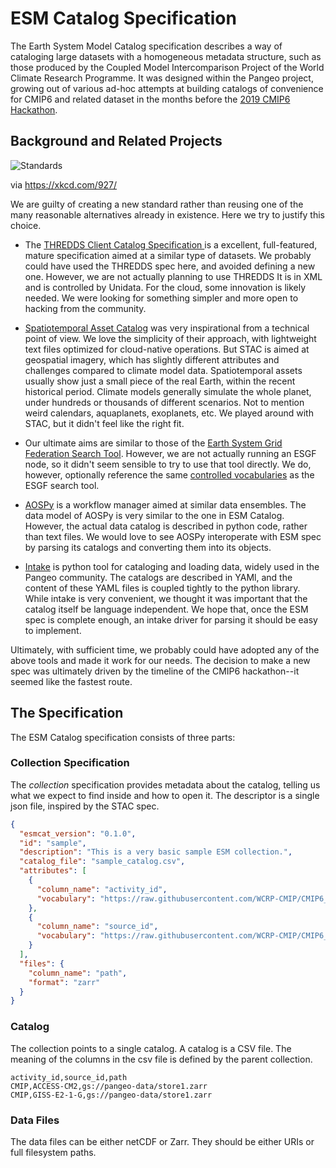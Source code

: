 # ESM Catalog Specification

The Earth System Model Catalog specification describes a way of cataloging large datasets with a homogeneous metadata structure, such as those produced by the Coupled Model Intercomparison Project of the World Climate Research Programme.
It was designed within the Pangeo project, growing out of various ad-hoc attempts at building catalogs of convenience for CMIP6 and related dataset in the months before the [2019 CMIP6 Hackathon](https://cmip6hack.github.io).

## Background and Related Projects

![Standards](https://imgs.xkcd.com/comics/standards.png)

via <https://xkcd.com/927/>

We are guilty of creating a new standard rather than reusing one of the many reasonable alternatives already in existence.
Here we try to justify this choice.

- The [THREDDS Client Catalog Specification
](https://www.unidata.ucar.edu/software/tds/current/catalog/InvCatalogSpec.html)
  is a excellent, full-featured, mature specification aimed at a similar type of datasets.
  We probably could have used the THREDDS spec here, and avoided defining a new one.
  However, we are not actually planning to use THREDDS
  It is in XML and is controlled by Unidata.
  For the cloud, some innovation is likely needed.
  We were looking for something simpler and more open to hacking from the community.

- [Spatiotemporal Asset Catalog](https://github.com/radiantearth/stac-spec/blob/master/README.md) was very inspirational from a technical point of view.
  We love the simplicity of their approach, with lightweight text files optimized for cloud-native operations.
  But STAC is aimed at geospatial imagery, which has slightly different attributes and challenges compared to climate model data.
  Spatiotemporal assets usually show just a small piece of the real Earth, within the recent historical period.
  Climate models generally simulate the whole planet, under hundreds or thousands of different scenarios. Not to mention weird calendars, aquaplanets, exoplanets, etc.
  We played around with STAC, but it didn't feel like the right fit.

- Our ultimate aims are similar to those of the [Earth System Grid Federation Search Tool](https://github.com/ESGF/esg-search).
  However, we are not actually running an ESGF node, so it didn't seem sensible to try to use that tool directly. We do, however, optionally reference the same [controlled vocabularies](https://github.com/WCRP-CMIP/CMIP6_CVs) as the ESGF search tool.  

- [AOSPy](https://aospy.readthedocs.io/en/stable/index.html) is a workflow manager aimed at similar data ensembles.
  The data model of AOSPy is very similar to the one in ESM Catalog.
  However, the actual data catalog is described in python code, rather than text files.
  We would love to see AOSPy interoperate with ESM spec by parsing its catalogs and converting them into its objects.

- [Intake](http://intake.readthedocs.io) is python tool for cataloging and loading data, widely used in the Pangeo community.
  The catalogs are described in YAMl, and the content of these YAML files is coupled tightly to the python library.
  While intake is very convenient, we thought it was important that the catalog itself be language independent.
  We hope that, once the ESM spec is complete enough, an intake driver for parsing it should be easy to implement.


Ultimately, with sufficient time, we probably could have adopted any of the above tools and made it work for our needs.
The decision to make a new spec was ultimately driven by the timeline of the CMIP6 hackathon--it seemed like the fastest route.

## The Specification

The ESM Catalog specification consists of three parts:

### Collection Specification

The _collection_ specification provides metadata about the catalog, telling us what we expect to find inside and how to open it.
The descriptor is a single json file, inspired by the STAC spec.

```json
{
  "esmcat_version": "0.1.0",
  "id": "sample",
  "description": "This is a very basic sample ESM collection.",
  "catalog_file": "sample_catalog.csv",
  "attributes": [
    {
      "column_name": "activity_id",
      "vocabulary": "https://raw.githubusercontent.com/WCRP-CMIP/CMIP6_CVs/master/CMIP6_activity_id.json"
    },
    {
      "column_name": "source_id",
      "vocabulary": "https://raw.githubusercontent.com/WCRP-CMIP/CMIP6_CVs/master/CMIP6_source_id.json"
    }
  ],
  "files": {
    "column_name": "path",
    "format": "zarr"
  }
}
```

### Catalog

The collection points to a single catalog.
A catalog is a CSV file.
The meaning of the columns in the csv file is defined by the parent collection.

```csv
activity_id,source_id,path
CMIP,ACCESS-CM2,gs://pangeo-data/store1.zarr
CMIP,GISS-E2-1-G,gs://pangeo-data/store1.zarr
```

### Data Files

The data files can be either netCDF or Zarr.
They should be either URIs or full filesystem paths.
